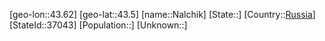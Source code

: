 ﻿---
location: [43.5,43.62]
type: City
tags:
- geo/City


SpocWebEntityId: 32724
isDeleted: false
confidential: public

---
[geo-lon::43.62]
[geo-lat::43.5]
[name::Nalchik]
[State::]
[Country::[Russia](geo/Continent/Europe/Russia.md)]
[StateId::37043]
[Population::]
[Unknown::]


